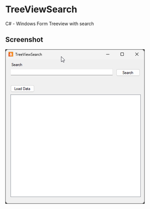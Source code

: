 # TreeViewSearch
C# - Windows Form Treeview with search
## Screenshot
![alt text](https://github.com/volkanustabas/TreeViewSearch/blob/master/ss_treeviewsearch.png)
